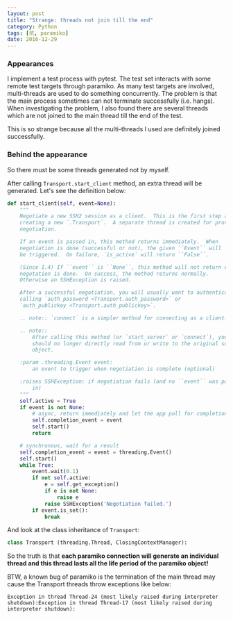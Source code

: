 ```yaml
---
layout: post
title: "Strange: threads not join till the end"
category: Python
tags: [坑, paramiko]
date: 2016-12-29
---
```


### Appearances

I implement a test process with pytest. The test set interacts with some remote test targets through paramiko. As many test targets are involved, multi-threads are used to do something concurrently. The problem is that the main process sometimes can not terminate successfully (i.e. hangs). When investigating the problem, I also found there are several threads which are not joined to the main thread till the end of the test.

This is so strange because all the multi-threads I used are definitely joined successfully.

### Behind the appearance

So there must be some threads generated not by myself.

After calling `Transport.start_client` method, an extra thread will be generated. Let's see the definition below:

```python
def start_client(self, event=None):
    """
    Negotiate a new SSH2 session as a client.  This is the first step after
    creating a new `.Transport`.  A separate thread is created for protocol
    negotiation.

    If an event is passed in, this method returns immediately.  When
    negotiation is done (successful or not), the given ``Event`` will
    be triggered.  On failure, `is_active` will return ``False``.

    (Since 1.4) If ``event`` is ``None``, this method will not return until
    negotation is done.  On success, the method returns normally.
    Otherwise an SSHException is raised.

    After a successful negotiation, you will usually want to authenticate,
    calling `auth_password <Transport.auth_password>` or
    `auth_publickey <Transport.auth_publickey>`.

    .. note:: `connect` is a simpler method for connecting as a client.

    .. note::
        After calling this method (or `start_server` or `connect`), you
        should no longer directly read from or write to the original socket
        object.

    :param .threading.Event event:
        an event to trigger when negotiation is complete (optional)

    :raises SSHException: if negotiation fails (and no ``event`` was passed
        in)
    """
    self.active = True
    if event is not None:
        # async, return immediately and let the app poll for completion
        self.completion_event = event
        self.start()
        return

    # synchronous, wait for a result
    self.completion_event = event = threading.Event()
    self.start()
    while True:
        event.wait(0.1)
        if not self.active:
            e = self.get_exception()
            if e is not None:
                raise e
            raise SSHException('Negotiation failed.')
        if event.is_set():
            break
```

And look at the class inheritance of `Transport`:

```python
class Transport (threading.Thread, ClosingContextManager):
```

So the truth is that **each paramiko connection will generate an individual thread and this thread lasts all the life period of the paramiko object!**

BTW, a known bug of paramiko is the termination of the main thread may cause the Transport threads throw exceptions like below:

```
Exception in thread Thread-24 (most likely raised during interpreter shutdown):Exception in thread Thread-17 (most likely raised during interpreter shutdown):
```

